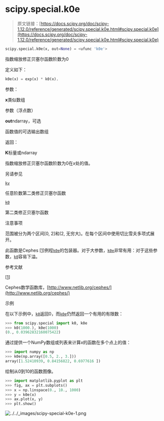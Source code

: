 # scipy.special.k0e

> 原文链接：[https://docs.scipy.org/doc/scipy-1.12.0/reference/generated/scipy.special.k0e.html#scipy.special.k0e](https://docs.scipy.org/doc/scipy-1.12.0/reference/generated/scipy.special.k0e.html#scipy.special.k0e)

```py
scipy.special.k0e(x, out=None) = <ufunc 'k0e'>
```

指数缩放修正贝塞尔函数阶数为0

定义如下：

```py
k0e(x) = exp(x) * k0(x). 
```

参数：

**x**类似数组

参数（浮点数）

**out**ndarray，可选

函数值的可选输出数组

返回：

**K**标量或ndarray

指数缩放修正贝塞尔函数阶数为0在*x*处的值。

另请参见

[`kv`](scipy.special.kv.html#scipy.special.kv "scipy.special.kv")

任意阶数第二类修正贝塞尔函数

[`k0`](scipy.special.k0.html#scipy.special.k0 "scipy.special.k0")

第二类修正贝塞尔函数

注意事项

范围被分为两个区间[0, 2]和(2, 无穷大)。在每个区间中使用切比雪夫多项式展开。

此函数是Cephes [[1]](#r4c4cec56db15-1)例程[`k0e`](#scipy.special.k0e "scipy.special.k0e")的包装器。对于大参数，[`k0e`](#scipy.special.k0e "scipy.special.k0e")非常有用：对于这些参数，[`k0`](scipy.special.k0.html#scipy.special.k0 "scipy.special.k0")容易下溢。

参考文献

[[1](#id1)]

Cephes数学函数库，[http://www.netlib.org/cephes/](http://www.netlib.org/cephes/)

示例

在以下示例中，[`k0`](scipy.special.k0.html#scipy.special.k0 "scipy.special.k0")返回0，而[`k0e`](#scipy.special.k0e "scipy.special.k0e")仍然返回一个有用的有限数：

```py
>>> from scipy.special import k0, k0e
>>> k0(1000.), k0e(1000)
(0., 0.03962832160075422) 
```

通过提供一个NumPy数组或列表来计算*x*的函数在多个点上的值：

```py
>>> import numpy as np
>>> k0e(np.array([0.5, 2., 3.]))
array([1.52410939, 0.84156822, 0.6977616 ]) 
```

绘制从0到10的函数图像。

```py
>>> import matplotlib.pyplot as plt
>>> fig, ax = plt.subplots()
>>> x = np.linspace(0., 10., 1000)
>>> y = k0e(x)
>>> ax.plot(x, y)
>>> plt.show() 
```

![../../_images/scipy-special-k0e-1.png](../Images/5226eb5a7b8bc6c77cdbded2c55384c5.png)
